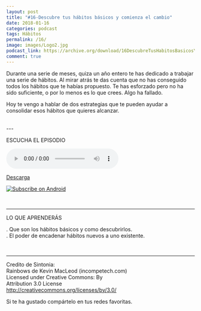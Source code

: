 ```yaml
---
layout: post 
title: "#16-Descubre tus hábitos básicos y comienza el cambio" 
date: 2018-01-16
categories: podcast
tags: Hábitos
permalink: /16/
image: images/Logo2.jpg
podcast_link: https://archive.org/download/16DescubreTusHabitosBasicosYComienzaElCambio/16-Descubre%20tus%20habitos%20basicos%20y%20comienza%20el%20cambio.mp3
comment: true
---
```


Durante una serie de meses, quiza un año entero te has dedicado a trabajar una serie de hábitos. Al mirar atrás te das cuenta  que no has conseguido todos los hábitos que te habías propuesto. Te has esforzado pero no ha sido suficiente, o por lo menos es lo que crees. Algo ha fallado. 

Hoy te vengo a hablar de dos estrategias que te pueden ayudar a consolidar esos hábitos que quieres alcanzar.

<br>
---

ESCUCHA EL EPISODIO  

 <audio controls>
  <source src="{{ page.podcast_link }}" type="audio/mp3">
</audio>


[Descarga][mp3]

<a href="http://subscribeonandroid.com/feeds.feedburner.com/Vaciatubandeja" title="Subscribe on Android"><img src="https://assets.blubrry.com/soa/BadgeLarge.png" alt="Subscribe on Android" style="border:0;" /></a>

<br>

- - -
LO QUE APRENDERÁS  

. Que son los hábitos básicos y como descubrirlos.  
. El poder de encadenar hábitos nuevos a uno existente.  


<br>

- - -


Credito de Sintonia:  
    Rainbows de Kevin MacLeod (incompetech.com)  
        Licensed under Creative Commons: By  
        Attribution 3.0 License  
           http://creativecommons.org/licenses/by/3.0/  


Si te ha gustado compártelo en tus redes favoritas.  

[Spreaker]: https://www.spreaker.com/show/2177636
[Ivoox]: http://www.ivoox.com/podcast-vacia-tu-bandeja_sq_f1388960_1.html
[Itunes]: https://itunes.apple.com/es/podcast/vac%C3%ADa-tu-bandeja/id1212390900?mt=2
[Podkas]: http://www.podkas.com/directorio/vacia-tu-bandeja-de-lormez16/
[Telegram]: http://t.me/Vaciatubandeja
[BuJo]: http://t.me/miBulletJournal
[mp3]: https://archive.org/download/11CorreoComoRedactarUnBuenAsunto/11-Correo%20-%20Como%20redactar%20un%20buen%20Asunto.mp3
